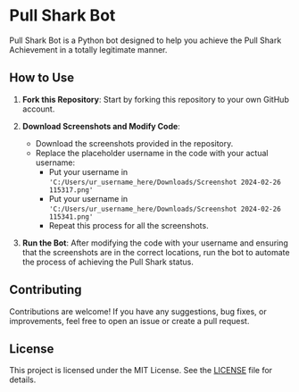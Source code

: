 # Pull Shark Bot

Pull Shark Bot is a Python bot designed to help you achieve the Pull Shark Achievement in a totally legitimate manner.

## How to Use

1. **Fork this Repository**: Start by forking this repository to your own GitHub account.

2. **Download Screenshots and Modify Code**:
    - Download the screenshots provided in the repository.
    - Replace the placeholder username in the code with your actual username:
        - Put your username in `'C:/Users/ur_username_here/Downloads/Screenshot 2024-02-26 115317.png'` 
        - Put your username in `'C:/Users/ur_username_here/Downloads/Screenshot 2024-02-26 115341.png'` 
        - Repeat this process for all the screenshots.

3. **Run the Bot**: After modifying the code with your username and ensuring that the screenshots are in the correct locations, run the bot to automate the process of achieving the Pull Shark status.

## Contributing

Contributions are welcome! If you have any suggestions, bug fixes, or improvements, feel free to open an issue or create a pull request.

## License

This project is licensed under the MIT License. See the [LICENSE](LICENSE) file for details.
